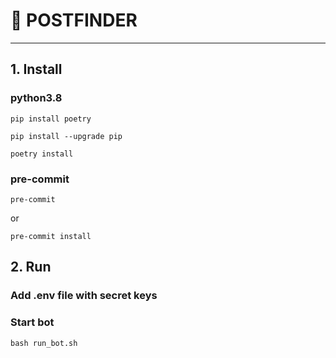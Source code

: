 # 🔎 POSTFINDER

---
## 1. Install

### python3.8

```
pip install poetry

pip install --upgrade pip

poetry install
```

### pre-commit

```
pre-commit
```

or

```
pre-commit install
```

## 2. Run

### Add .env file with secret keys

### Start bot

```python
bash run_bot.sh
```

